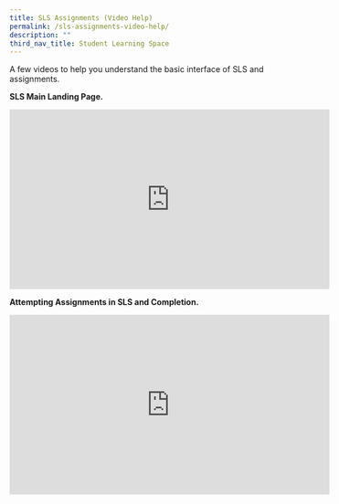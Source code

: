 ```yaml
---
title: SLS Assignments (Video Help)
permalink: /sls-assignments-video-help/
description: ""
third_nav_title: Student Learning Space
---
```

A few videos to help you understand the basic interface of SLS and assignments.

**SLS Main Landing Page.**

<iframe width="560" height="315" src="https://www.youtube.com/embed/sZeDG-0U75g" title="YouTube video player" frameborder="0" allow="accelerometer; autoplay; clipboard-write; encrypted-media; gyroscope; picture-in-picture" allowfullscreen></iframe>

**Attempting Assignments in SLS and Completion.**

<iframe width="560" height="315" src="https://www.youtube.com/embed/G8qXJ1TOngo" title="YouTube video player" frameborder="0" allow="accelerometer; autoplay; clipboard-write; encrypted-media; gyroscope; picture-in-picture" allowfullscreen></iframe>